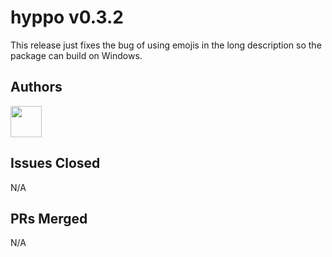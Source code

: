 # hyppo v0.3.2

This release just fixes the bug of using emojis in the long description so the package can build on Windows.

## Authors

<a href="https://github.com/sampan501">
  <img src="https://github.com/sampan501.png" width="50">
</a>

## Issues Closed

N/A

## PRs Merged

N/A
